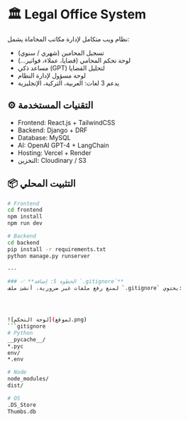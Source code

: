 # 🏛️ Legal Office System

نظام ويب متكامل لإدارة مكاتب المحاماة يشمل:
- تسجيل المحامين (شهري / سنوي)
- لوحة تحكم المحامي (قضايا، عملاء، فواتير...)
- مساعد ذكي (GPT) لتحليل القضايا
- لوحة مسؤول لإدارة النظام
- يدعم 3 لغات: العربية، التركية، الإنجليزية

## ⚙️ التقنيات المستخدمة
- Frontend: React.js + TailwindCSS
- Backend: Django + DRF
- Database: MySQL
- AI: OpenAI GPT-4 + LangChain
- Hosting: Vercel + Render
- التخزين: Cloudinary / S3

## 📦 التثبيت المحلي
```bash
# Frontend
cd frontend
npm install
npm run dev

# Backend
cd backend
pip install -r requirements.txt
python manage.py runserver

---

### ✅ **الخطوة 5: إضافة `.gitignore`**
لمنع رفع ملفات غير ضرورية، أنشئ ملف `.gitignore` يحتوي:




![لوحة التحكم](لموقع.png)
```gitignore
# Python
__pycache__/
*.pyc
env/
*.env

# Node
node_modules/
dist/

# OS
.DS_Store
Thumbs.db

